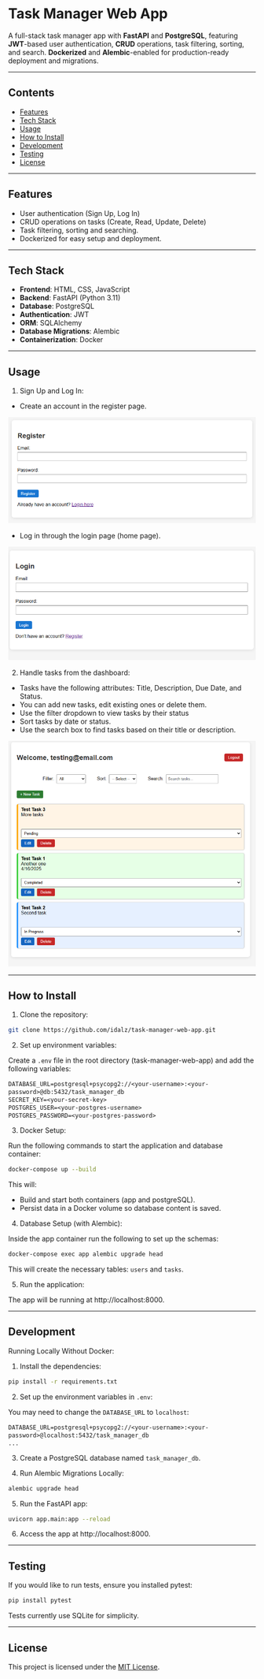 # Task Manager Web App

A full-stack task manager app with **FastAPI** and **PostgreSQL**, featuring **JWT**-based user authentication, **CRUD** operations, task filtering, sorting, and search. **Dockerized** and **Alembic**-enabled for production-ready deployment and migrations.

---
## Contents 

- [Features](#features)
- [Tech Stack](#tech-stack)
- [Usage](#usage)
- [How to Install](#how-to-install)
- [Development](#development)
- [Testing](#testing)
- [License](#license)

---
## Features

- User authentication (Sign Up, Log In)
- CRUD operations on tasks (Create, Read, Update, Delete)
- Task filtering, sorting and searching.
- Dockerized for easy setup and deployment.

---
## Tech Stack

- **Frontend**: HTML, CSS, JavaScript
- **Backend**: FastAPI (Python 3.11)
- **Database**: PostgreSQL
- **Authentication**: JWT
- **ORM**: SQLAlchemy
- **Database Migrations**: Alembic
- **Containerization**: Docker

---
## Usage

1. Sign Up and Log In:

- Create an account in the register page.

![Alt text](app_screenshots/register.png)

- Log in through the login page (home page).

![Alt text](app_screenshots/login.png)

2. Handle tasks from the dashboard:

- Tasks have the following attributes: Title, Description, Due Date, and Status.
- You can add new tasks, edit existing ones or delete them.
- Use the filter dropdown to view tasks by their status
- Sort tasks by date or status.
- Use the search box to find tasks based on their title or description.

![Alt text](app_screenshots/dashboard.png)

---
## How to Install

1. Clone the repository:

```bash
git clone https://github.com/idalz/task-manager-web-app.git
```

2. Set up environment variables:

Create a `.env` file in the root directory (task-manager-web-app) and add the following variables:

```
DATABASE_URL=postgresql+psycopg2://<your-username>:<your-password>@db:5432/task_manager_db
SECRET_KEY=<your-secret-key>
POSTGRES_USER=<your-postgres-username>
POSTGRES_PASSWORD=<your-postgres-password>  
```

3. Docker Setup:

Run the following commands to start the application and database container:

```bash
docker-compose up --build
```

This will:

- Build and start both containers (app and postgreSQL).
- Persist data in a Docker volume so database content is saved.

4. Database Setup (with Alembic):

Inside the app container run the following to set up the schemas:

```bash
docker-compose exec app alembic upgrade head
```

This will create the necessary tables: `users` and `tasks`.

5. Run the application:

The app will be running at http://localhost:8000.

---
## Development

Running Locally Without Docker:

1. Install the dependencies:

```bash 
pip install -r requirements.txt
```

2. Set up the environment variables in `.env`:

You may need to change the `DATABASE_URL` to `localhost`: 

```
DATABASE_URL=postgresql+psycopg2://<your-username>:<your-password>@localhost:5432/task_manager_db
...
```

3. Create a PostgreSQL database named `task_manager_db`.

4. Run Alembic Migrations Locally:

```bash
alembic upgrade head
```

5. Run the FastAPI app:

```bash
uvicorn app.main:app --reload
```  

6. Access the app at http://localhost:8000.

---
## Testing

If you would like to run tests, ensure you installed pytest:

```bash
pip install pytest
```

Tests currently use SQLite for simplicity.

---
## License
This project is licensed under the [MIT License](LICENSE).

